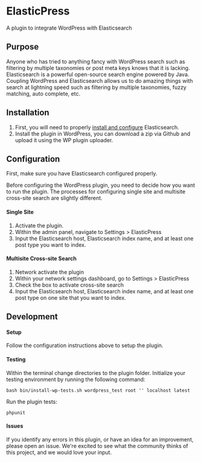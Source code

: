 ElasticPress
=============

A plugin to integrate WordPress with Elasticsearch

## Purpose

Anyone who has tried to anything fancy with WordPress search such as filtering by multiple taxonomies or post meta keys
knows that it is lacking. Elasticsearch is a powerful open-source search engine powered by Java. Coupling WordPress and
Elasticsearch allows us to do amazing things with search at lightning speed such as filtering by multiple taxonomies,
fuzzy matching, auto complete, etc.


## Installation

1. First, you will need to properly [install and configure](http://www.elasticsearch.org/guide/en/elasticsearch/guide/current/_installing_elasticsearch.html) Elasticsearch.
2. Install the plugin in WordPress, you can download a zip via Github and upload it using the WP plugin uploader.

## Configuration

First, make sure you have Elasticsearch configured properly.

Before configuring the WordPress plugin, you need to decide how you want to run the plugin. The processes for
configuring single site and multisite cross-site search are slightly different.

#### Single Site
1. Activate the plugin.
2. Within the admin panel, navigate to Settings > ElasticPress
3. Input the Elasticsearch host, Elasticsearch index name, and at least one post type you want to index.

#### Multisite Cross-site Search
1. Network activate the plugin
2. Within your network settings dashboard, go to Settings > ElasticPress
3. Check the box to activate cross-site search
4. Input the Elasticsearch host, Elasticsearch index name, and at least one post type on one site that you want to
index.

## Development

#### Setup
Follow the configuration instructions above to setup the plugin.

#### Testing
Within the terminal change directories to the plugin folder. Initialize your testing environment by running the
following command:
```
bash bin/install-wp-tests.sh wordpress_test root '' localhost latest
```

Run the plugin tests:
```
phpunit
```

#### Issues
If you identify any errors in this plugin, or have an idea for an improvement, please open an issue. We're excited to
see what the community thinks of this project, and we would love your input.
